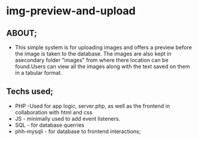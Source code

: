 # img-preview-and-upload
## ABOUT;
* This simple system is for uploading images and offers a preview before the image is taken to the database. The images are also kept in asecondary folder "images" from where there location can be found.Users can view all the images along with the text saved on them in a tabular format.

## Techs used;
* PHP -Used for app logic, server.php, as well as the frontend in collaboration with html and css
* JS - minimally used to add event listeners.
* SQL -  for database querries
* phh-mysqli - for database to frontend interactions;
